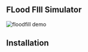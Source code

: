 ## FLood FIll Simulator
![floodfill demo](https://github.com/Moracus/FloodFill-Simulator/assets/75827460/d8587807-163c-4c2a-9f24-855c5073a1c8)

## Installation
